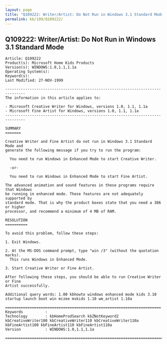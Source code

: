 ```yaml
---
layout: page
title: "Q109222: Writer/Artist: Do Not Run in Windows 3.1 Standard Mode"
permalink: kb/109/Q109222/
---
```


## Q109222: Writer/Artist: Do Not Run in Windows 3.1 Standard Mode

	Article: Q109222
	Product(s): Microsoft Home Kids Products
	Version(s): WINDOWS:1.0,1.1,1.1a
	Operating System(s): 
	Keyword(s): 
	Last Modified: 27-NOV-1999
	
	-------------------------------------------------------------------------------
	The information in this article applies to:
	
	- Microsoft Creative Writer for Windows, versions 1.0, 1.1, 1.1a 
	- Microsoft Fine Artist for Windows, versions 1.0, 1.1, 1.1a 
	-------------------------------------------------------------------------------
	
	SUMMARY
	=======
	
	Creative Writer and Fine Artist do not run in Windows 3.1 Standard Mode and
	generate the following message if you try to run the program:
	
	  You need to run Windows in Enhanced Mode to start Creative Writer.
	
	  -or-
	
	  You need to run Windows in Enhanced Mode to start Fine Artist.
	
	The advanced animation and sound features in these programs require that Windows
	be running in enhanced mode. These features are not adequately supported by
	standard mode. That is why the product boxes state that you need a 386 or higher
	processor, and recommend a minimum of 4 MB of RAM.
	
	RESOLUTION
	==========
	
	To avoid this problem, follow these steps:
	
	1. Exit Windows.
	
	2. At the MS-DOS command prompt, type "win /3" (without the quotation marks).
	  This runs Windows in Enhanced Mode.
	
	3. Start Creative Writer or Fine Artist.
	
	After following these steps, you should be able to run Creative Writer or Fine
	Artist successfully.
	
	Additional query words: 1.00 kbhowto windows enhanced mode kids 3.10 startup launch boot win mczee mskids 1.10 wm_artist 1.10a
	
	======================================================================
	Keywords          :  
	Technology        : kbHomeProdSearch kbZNotKeyword2 kbCreativeWriter100 kbCreativeWriter110 kbCreativeWriter110a kbFineArtist100 kbFineArtist110 kbFineArtist110a
	Version           : WINDOWS:1.0,1.1,1.1a
	
	=============================================================================
	
